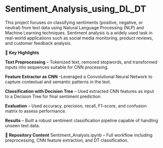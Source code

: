 # Sentiment_Analysis_using_DL_DT

This project focuses on classifying sentiments (positive, negative, or neutral) from text data using Natural Language Processing (NLP) and Machine Learning techniques. Sentiment analysis is a widely used task in real-world applications such as social media monitoring, product reviews, and customer feedback analysis.

**🔹 Key Highlights**

**Text Preprocessing** – Tokenized text, removed stopwords, and transformed inputs into sequences suitable for CNN processing.

**Feature Extractor as CNN** –Leveraged a Convolutional Neural Network to capture contextual and semantic patterns in the text.

**Classification with Decision Tree** – Used extracted CNN features as input to a Decision Tree for final sentiment prediction.

**Evaluation** – Used accuracy, precision, recall, F1-score, and confusion matrix to assess performance.

**Results** – Built a robust sentiment classification pipeline capable of handling unseen text data.

**📂 Repository Content**
Sentiment_Analysis.ipynb – Full workflow including preprocessing, CNN feature extraction, and DT classification.
